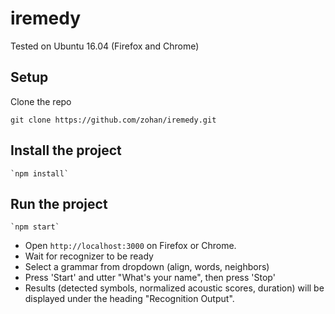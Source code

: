 # iremedy

Tested on Ubuntu 16.04 (Firefox and Chrome)
## Setup
Clone the repo
```
git clone https://github.com/zohan/iremedy.git
```

## Install the project
```
`npm install`
```

## Run the project

```
`npm start`
```

* Open `http://localhost:3000` on Firefox or Chrome.
* Wait for recognizer to be ready
* Select a grammar from dropdown (align, words, neighbors)
* Press 'Start' and utter "What's your name", then press 'Stop'
* Results (detected symbols, normalized acoustic scores, duration) will be displayed under the heading "Recognition Output".
